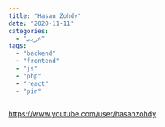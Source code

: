 ```yaml
---
title: "Hasan Zohdy"
date: "2020-11-11"
categories:
  - "عربي"
tags:
  - "backend"
  - "frontend"
  - "js"
  - "php"
  - "react"
  - "pin"
---
```


https://www.youtube.com/user/hasanzohdy
